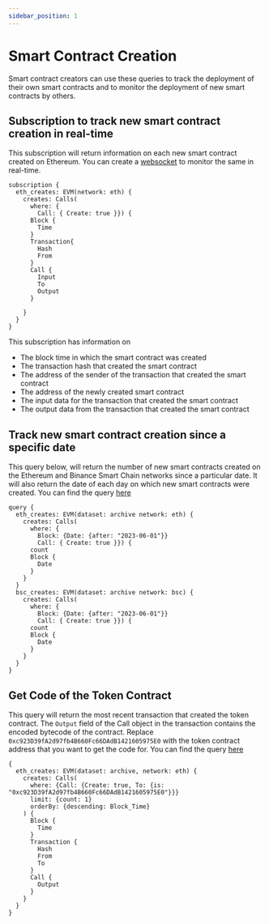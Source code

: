 ```yaml
---
sidebar_position: 1
---
```


# Smart Contract Creation

Smart contract creators can use these queries to track the deployment of their own smart contracts and to monitor the deployment of new smart contracts by others.

## Subscription to track new smart contract creation in real-time

This subscription will return information on each new smart contract created on Ethereum. You can create a [websocket](https://docs.bitquery.io/docs/start/websocket/) to monitor the same in real-time.

```
subscription {
  eth_creates: EVM(network: eth) {
    creates: Calls(
      where: {
        Call: { Create: true }}) {
      Block {
        Time
      }
      Transaction{
        Hash
        From
      }
      Call {
        Input
        To
        Output
      }

    }
  }
}

```

This subscription has information on

- The block time in which the smart contract was created
- The transaction hash that created the smart contract
- The address of the sender of the transaction that created the smart contract
- The address of the newly created smart contract
- The input data for the transaction that created the smart contract
- The output data from the transaction that created the smart contract

## Track new smart contract creation since a specific date

This query below, will return the number of new smart contracts created on the Ethereum and Binance Smart Chain networks since a particular date. It will also return the date of each day on which new smart contracts were created.
You can find the query [here](https://ide.bitquery.io/ETHBSC-SC-creates-count-over-date)

```
query {
  eth_creates: EVM(dataset: archive network: eth) {
    creates: Calls(
      where: {
        Block: {Date: {after: "2023-06-01"}}
        Call: { Create: true }}) {
      count
      Block {
        Date
      }
    }
  }
  bsc_creates: EVM(dataset: archive network: bsc) {
    creates: Calls(
      where: {
        Block: {Date: {after: "2023-06-01"}}
        Call: { Create: true }}) {
      count
      Block {
        Date
      }
    }
  }
}

```

## Get Code of the Token Contract

This query will return the most recent transaction that created the token contract. The `Output` field of the Call object in the transaction contains the encoded bytecode of the contract. Replace `0xc923D39fA2d97fb4B660Fc66DAdB1421605975E0` with the token contract address that you want to get the code for.
You can find the query [here](https://ide.bitquery.io/ByteCode-of-A-Token)

```
{
  eth_creates: EVM(dataset: archive, network: eth) {
    creates: Calls(
      where: {Call: {Create: true, To: {is: "0xc923D39fA2d97fb4B660Fc66DAdB1421605975E0"}}}
      limit: {count: 1}
      orderBy: {descending: Block_Time}
    ) {
      Block {
        Time
      }
      Transaction {
        Hash
        From
        To
      }
      Call {
        Output
      }
    }
  }
}

```

